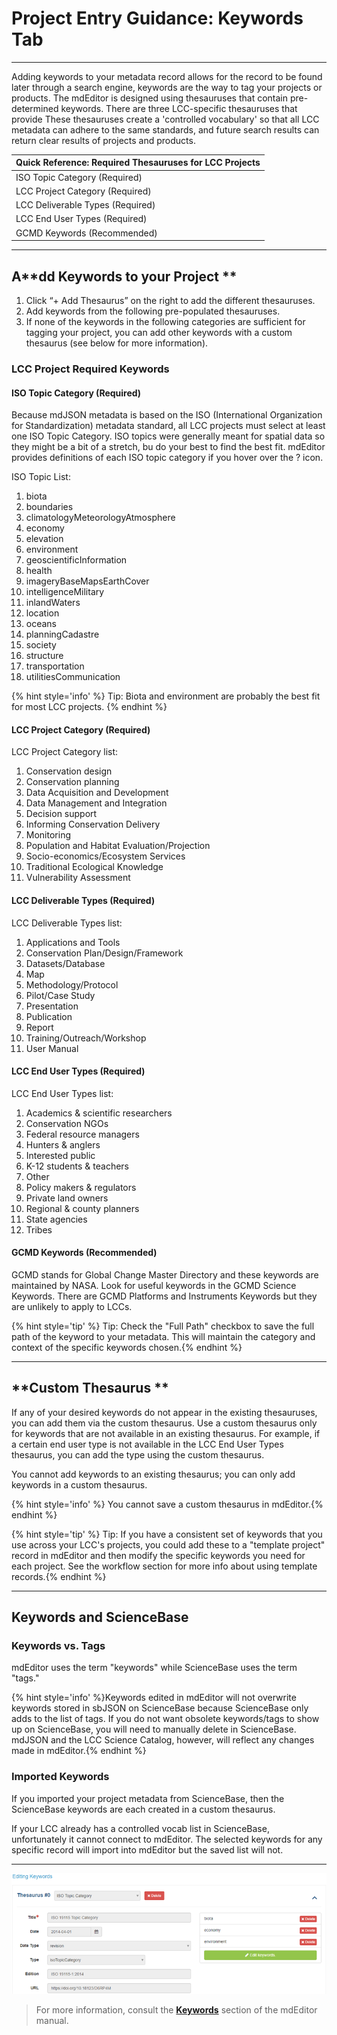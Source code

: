 # Project Entry Guidance: Keywords Tab

---

Adding keywords to your metadata record allows for the record to be found later through a search engine, keywords are the way to tag your projects or products. The mdEditor is designed using thesauruses that contain pre-determined keywords. There are three LCC-specific thesauruses that provide These thesauruses create a 'controlled vocabulary' so that all LCC metadata can adhere to the same standards, and future search results can return clear results of projects and products.

| Quick Reference: Required Thesauruses for LCC Projects |
| :--- |
| ISO Topic Category \(Required\) |
| LCC Project Category \(Required\) |
| LCC Deliverable Types \(Required\) |
| LCC End User Types \(Required\) |
| GCMD Keywords \(Recommended\) |

---

## A**dd Keywords to your Project **

1. Click “+ Add Thesaurus” on the right to add the different thesauruses.
2. Add keywords from the following pre-populated thesauruses.
3. If none of the keywords in the following categories are sufficient for tagging your project, you can add other keywords with a custom thesaurus \(see below for more information\).

### LCC Project Required Keywords

#### ISO Topic Category \(Required\)

Because mdJSON metadata is based on the ISO \(International Organization for Standardization\) metadata standard, all LCC projects must select at least one ISO Topic Category. ISO topics were generally meant for spatial data so they might be a bit of a stretch, bu do your best to find the best fit. mdEditor provides definitions of each ISO topic category if you hover over the ? icon.

ISO Topic List:

1. biota
2. boundaries
3. climatologyMeteorologyAtmosphere
4. economy
5. elevation
6. environment
7. geoscientificInformation
8. health
9. imageryBaseMapsEarthCover
10. intelligenceMilitary
11. inlandWaters
12. location
13. oceans
14. planningCadastre
15. society
16. structure
17. transportation
18. utilitiesCommunication

{% hint style='info' %} Tip: Biota and environment are probably the best fit for most LCC projects. {% endhint %}

#### LCC Project Category \(Required\)

LCC Project Category list:

1. Conservation design
2. Conservation planning
3. Data Acquisition and Development
4. Data Management and Integration
5. Decision support
6. Informing Conservation Delivery
7. Monitoring
8. Population and Habitat Evaluation/Projection
9. Socio-economics/Ecosystem Services
10. Traditional Ecological Knowledge
11. Vulnerability Assessment

#### LCC Deliverable Types \(Required\)

LCC Deliverable Types list:

1. Applications and Tools
2. Conservation Plan/Design/Framework
3. Datasets/Database
4. Map
5. Methodology/Protocol
6. Pilot/Case Study
7. Presentation
8. Publication
9. Report
10. Training/Outreach/Workshop
11. User Manual

#### LCC End User Types \(Required\)

LCC End User Types list:

1. Academics & scientific researchers
2. Conservation NGOs
3. Federal resource managers
4. Hunters & anglers
5. Interested public
6. K-12 students & teachers
7. Other
8. Policy makers & regulators
9. Private land owners
10. Regional & county planners
11. State agencies
12. Tribes

#### GCMD Keywords \(Recommended\)

GCMD stands for Global Change Master Directory and these keywords are maintained by NASA. Look for useful keywords in the GCMD Science Keywords. There are GCMD Platforms and Instruments Keywords but they are unlikely to apply to LCCs.

{% hint style='tip' %} Tip: Check the "Full Path" checkbox to save the full path of the keyword to your metadata. This will maintain the category and context of the specific keywords chosen.{% endhint %}

---

## **Custom Thesaurus **

If any of your desired keywords do not appear in the existing thesauruses, you can add them via the custom thesaurus. Use a custom thesaurus only for keywords that are not available in an existing thesaurus. For example, if a certain end user type is not available in the LCC End User Types thesaurus, you can add the type using the custom thesaurus.

You cannot add keywords to an existing thesaurus; you can only add keywords in a custom thesaurus.

{% hint style='info' %} You cannot save a custom thesaurus in mdEditor.{% endhint %}


{% hint style='tip' %} Tip: If you have a consistent set of keywords that you use across your LCC's projects, you could add these to a "template project" record in mdEditor and then modify the specific keywords you need for each project. See the workflow section for more info about using template records.{% endhint %}

---

## Keywords and ScienceBase

### Keywords vs. Tags

mdEditor uses the term "keywords" while ScienceBase uses the term "tags." 

{% hint style='info' %}Keywords edited in mdEditor will not overwrite keywords stored in sbJSON on ScienceBase because ScienceBase only adds to the list of tags. If you do not want obsolete keywords/tags to show up on ScienceBase, you will need to manually delete in ScienceBase. mdJSON and the LCC Science Catalog, however, will reflect any changes made in mdEditor.{% endhint %}

### Imported Keywords

If you imported your project metadata from ScienceBase, then the ScienceBase keywords are each created in a custom thesaurus.

If your LCC already has a controlled vocab list in ScienceBase, unfortunately it cannot connect to mdEditor. The selected keywords for any specific record will import into mdEditor but the saved list will not.

---

![](/assets/keywords_window.png)

> For more information, consult the [**Keywords**](https://adiwg.gitbooks.io/mdeditor/content/record/edit/keywords.html) section of the mdEditor manual.



